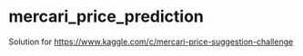 # mercari_price_prediction

Solution for https://www.kaggle.com/c/mercari-price-suggestion-challenge
